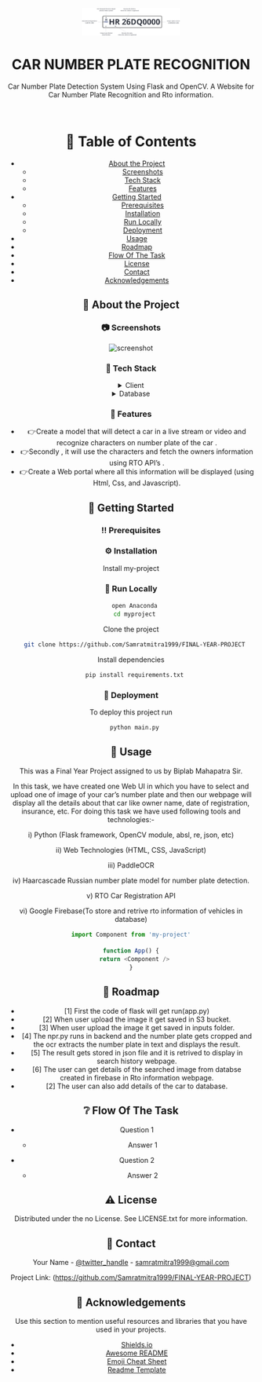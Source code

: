 <div align="center">

  <img src="static/logo.png" alt="logo" width="200" height="auto" />
  
  <h1>CAR NUMBER PLATE RECOGNITION</h1>
  
  <p>
    Car Number Plate Detection System Using Flask and OpenCV.
    A Website for Car Number Plate Recognition and Rto information.
  </p>
  

<br />

<!-- Table of Contents -->
# :notebook_with_decorative_cover: Table of Contents

- [About the Project](#star2-about-the-project)
  * [Screenshots](#camera-screenshots)
  * [Tech Stack](#space_invader-tech-stack)
  * [Features](#dart-features)
- [Getting Started](#toolbox-getting-started)
  * [Prerequisites](#bangbang-prerequisites)
  * [Installation](#gear-installation)
  * [Run Locally](#running-run-locally)
  * [Deployment](#triangular_flag_on_post-deployment)
- [Usage](#eyes-usage)
- [Roadmap](#compass-roadmap)
- [Flow Of The Task](#grey_question-faq)
- [License](#warning-license)
- [Contact](#handshake-contact)
- [Acknowledgements](#gem-acknowledgements)

  

<!-- About the Project -->
## :star2: About the Project


<!-- Screenshots -->
### :camera: Screenshots

<div align="center"> 
  <img src="https://placehold.co/600x400?text=Your+Screenshot+here" alt="screenshot" />
</div>


<!-- TechStack -->
### :space_invader: Tech Stack

<details>
  <summary>Client</summary>
  <ul>
    <li><a href="https://www.python.org/">Python</a></li>
    <li><a href="https://html.com/"></a>HTML</li>
    <li><a href="https://www.free-css.com/">CSS</a></li>
    <li><a href="https://www.javascript.com/">Javascript</a></li>
    <li><a href="https://getbootstrap.com/">Bootstrap</a></li>
  </ul>
</details>


<details>
<summary>Database</summary>
  <ul>
    <li><a href="https://firebase.google.com/">Google Firebase</a></li>
  </ul>
</details>

<!-- Features -->
### :dart: Features

- 👉Create a model that will detect a car in a live stream or video and recognize characters on number plate of the car .
- 👉Secondly , it will use the characters and fetch the owners information using RTO API’s .
- 👉Create a Web portal where all this information will be displayed (using Html, Css, and Javascript).

<!-- Getting Started -->
## 	:toolbox: Getting Started

<!-- Prerequisites -->
### :bangbang: Prerequisites

<!-- Installation -->
### :gear: Installation

Install my-project


<!-- Run Locally -->
### :running: Run Locally
```bash
  open Anaconda
  cd myproject
```
Clone the project

```bash
  git clone https://github.com/Samratmitra1999/FINAL-YEAR-PROJECT
```


Install dependencies

```bash
  pip install requirements.txt
```



<!-- Deployment -->
### :triangular_flag_on_post: Deployment

To deploy this project run

```bash
  python main.py
```


<!-- Usage -->
## :eyes: Usage

This was a Final Year Project assigned to us by Biplab Mahapatra Sir.

In this task, we have created one Web UI in which you have to select and upload one of image of your car’s number plate and then our webpage will display all the details about that car like owner name, date of registration, insurance, etc. For doing this task we have used following tools and technologies:-

i) Python (Flask framework, OpenCV module, absl, re, json, etc)

ii) Web Technologies (HTML, CSS, JavaScript)

iii) PaddleOCR

iv) Haarcascade Russian number plate model for number plate detection.

v) RTO Car Registration API
  
vi) Google Firebase(To store and retrive rto information of vehicles in database)



```javascript
import Component from 'my-project'

function App() {
  return <Component />
}
```

<!-- Roadmap -->
## :compass: Roadmap

* [1] First the code of flask will get run(app.py)
* [2] When user upload the image it get saved in S3 bucket.
* [3] When user upload the image it get saved in inputs folder.
* [4] The npr.py runs in backend and the number plate gets cropped and the ocr extracts the number plate in text and displays the result.
* [5] The result gets stored in json file and it is retrived to display in search history webpage.
* [6] The user can get details of the searched image from databse created in firebase in Rto information webpage.
* [2] The user can also add details of the car to database.



<!-- Flow Of The Task -->
## :grey_question: Flow Of The Task

- Question 1

  + Answer 1

- Question 2

  + Answer 2


<!-- License -->
## :warning: License

Distributed under the no License. See LICENSE.txt for more information.


<!-- Contact -->
## :handshake: Contact

Your Name - [@twitter_handle](https://twitter.com/twitter_handle) - samratmitra1999@gmail.com

Project Link: (https://github.com/Samratmitra1999/FINAL-YEAR-PROJECT)


<!-- Acknowledgments -->
## :gem: Acknowledgements

Use this section to mention useful resources and libraries that you have used in your projects.

 - [Shields.io](https://shields.io/)
 - [Awesome README](https://github.com/matiassingers/awesome-readme)
 - [Emoji Cheat Sheet](https://github.com/ikatyang/emoji-cheat-sheet/blob/master/README.md#travel--places)
 - [Readme Template](https://github.com/othneildrew/Best-README-Template)
